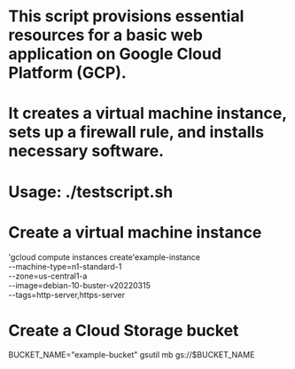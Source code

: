 # This script provisions essential resources for a basic web application on Google Cloud Platform (GCP).

# It creates a virtual machine instance, sets up a firewall rule, and installs necessary software.

# Usage: ./testscript.sh <toluene98> <US-central>

# Create a virtual machine instance

'gcloud compute instances create'example-instance \
 --machine-type=n1-standard-1 \
 --zone=us-central1-a \
 --image=debian-10-buster-v20220315 \
 --tags=http-server,https-server

# Create a Cloud Storage bucket

BUCKET_NAME="example-bucket"
gsutil mb gs://$BUCKET_NAME
